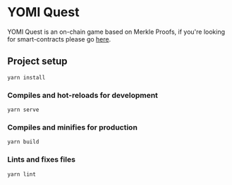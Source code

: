 # YOMI Quest

YOMI Quest is an on-chain game based on Merkle Proofs, if you're looking for smart-contracts please go [here](https://github.com/yomi-digital/quest-contract).

## Project setup
```
yarn install
```

### Compiles and hot-reloads for development
```
yarn serve
```

### Compiles and minifies for production
```
yarn build
```

### Lints and fixes files
```
yarn lint
```